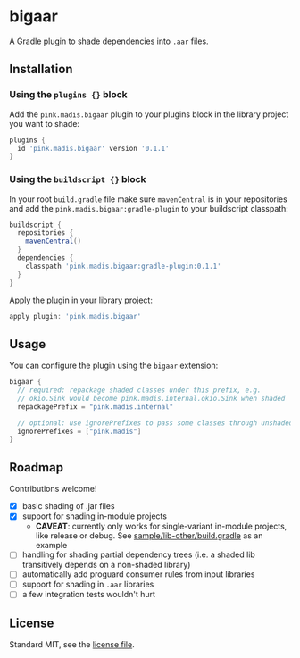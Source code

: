 # bigaar

A Gradle plugin to shade dependencies into `.aar` files.

## Installation

### Using the `plugins {}` block

Add the `pink.madis.bigaar` plugin to your plugins block in the library project
you want to shade:

```groovy
plugins {
  id 'pink.madis.bigaar' version '0.1.1'
}
```

### Using the `buildscript {}` block

In your root `build.gradle` file make sure `mavenCentral` is in your
repositories and add the `pink.madis.bigaar:gradle-plugin` to your buildscript
classpath:

```groovy
buildscript {
  repositories {
    mavenCentral()
  }
  dependencies {
    classpath 'pink.madis.bigaar:gradle-plugin:0.1.1'
  }
}
```

Apply the plugin in your library project:

```groovy
apply plugin: 'pink.madis.bigaar'
```

## Usage

You can configure the plugin using the `bigaar` extension:

```groovy
bigaar {
  // required: repackage shaded classes under this prefix, e.g.
  // okio.Sink would become pink.madis.internal.okio.Sink when shaded
  repackagePrefix = "pink.madis.internal"

  // optional: use ignorePrefixes to pass some classes through unshaded
  ignorePrefixes = ["pink.madis"]
}
```

## Roadmap

Contributions welcome!

- [x] basic shading of .jar files
- [x] support for shading in-module projects
  - **CAVEAT**: currently only works for single-variant in-module projects,
    like release or debug. See [sample/lib-other/build.gradle](lib-other) as an example
- [ ] handling for shading partial dependency trees (i.e. a shaded lib
  transitively depends on a non-shaded library)
- [ ] automatically add proguard consumer rules from input libraries
- [ ] support for shading in `.aar` libraries
- [ ] a few integration tests wouldn't hurt

## License

Standard MIT, see the [license file](LICENSE).

